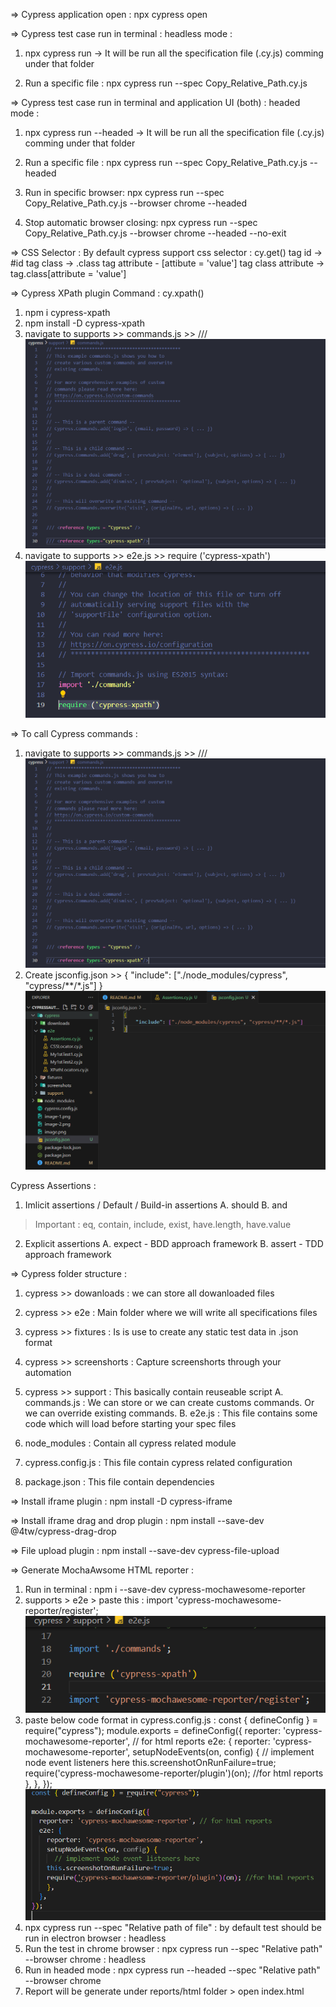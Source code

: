 => Cypress application open : npx cypress open

=> Cypress test case run in terminal : headless mode :
1. npx cypress run -> It will be run all the specification file (.cy.js) comming under that folder

3. Run a specific file : npx cypress run --spec Copy_Relative_Path.cy.js


=> Cypress test case run in terminal and application UI (both) : headed mode :
1. npx cypress run --headed -> It will be run all the specification file (.cy.js) comming under that folder

3. Run a specific file : npx cypress run --spec Copy_Relative_Path.cy.js --headed

4. Run in specific browser: npx cypress run --spec Copy_Relative_Path.cy.js --browser chrome --headed

5. Stop automatic browser closing: npx cypress run --spec Copy_Relative_Path.cy.js --browser chrome --headed --no-exit


=> CSS Selector : By default cypress support css selector
                : cy.get()
tag id -> #id
tag class -> .class
tag attribute - [attibute = 'value']
tag class attribute  -> tag.class[attribute = 'value']


=> Cypress XPath plugin Command : cy.xpath()
1. npm i cypress-xpath 
2. npm install -D cypress-xpath
3. navigate to supports >> commands.js >> /// <reference types="cypress-xpath"/>
![alt text](ReferenceScreenshortsFolder/image-1.png)
4. navigate to supports >> e2e.js >> require ('cypress-xpath')
![alt text](ReferenceScreenshortsFolder/image-2.png)

=> To call Cypress commands : 
1. navigate to supports >> commands.js >> /// <reference types = "Cypress" /> 
![alt text](ReferenceScreenshortsFolder/image.png)
2. Create jsconfig.json >> 
{
    "include": ["./node_modules/cypress", "cypress/**/*.js"]
}
![alt text](ReferenceScreenshortsFolder/image-3.png)

Cypress Assertions : 
1. Imlicit assertions / Default / Build-in assertions
A. should
B. and
> Important : eq, contain, include, exist, have.length, have.value

2. Explicit assertions
A. expect - BDD approach framework
B. assert - TDD approach framework


=> Cypress folder structure :
1. cypress >> dowanloads : we can store all dowanloaded files

2. cypress >> e2e : Main folder where we will write all specifications files

3. cypress >> fixtures : Is is use to create any static test data in .json format

4. cypress >> screenshorts : Capture screenshorts through your automation

5. cypress >> support : This basically contain reuseable script
A. commands.js : We can store or we can create customs commands. Or we can override existing commands.
B. e2e.js : This file contains some code which will load before starting your spec files

6. node_modules : Contain all cypress related module

7. cypress.config.js : This file contain cypress related configuration

8. package.json : This file contain dependencies


=> Install iframe plugin : npm install -D cypress-iframe

=> Install iframe drag and drop plugin : npm install --save-dev @4tw/cypress-drag-drop

=> File upload plugin : npm install --save-dev cypress-file-upload

=> Generate MochaAwsome HTML reporter : 
1. Run in terminal : npm i --save-dev cypress-mochawesome-reporter
2. supports > e2e > paste this : import 'cypress-mochawesome-reporter/register'; 
![alt text](ReferenceScreenshortsFolder/image-5.png)
3. paste below code format in cypress.config.js : 
        const { defineConfig } = require("cypress");
        module.exports = defineConfig({
  reporter: 'cypress-mochawesome-reporter', // for html reports
  e2e: {
    reporter: 'cypress-mochawesome-reporter', 
    setupNodeEvents(on, config) {
      // implement node event listeners here
    this.screenshotOnRunFailure=true;
    require('cypress-mochawesome-reporter/plugin')(on); //for html reports
    },
  },
});
![alt text](ReferenceScreenshortsFolder/image-4.png)
4. npx cypress run --spec "Relative path of file" : by default test should be run in electron browser : headless
5. Run the test in chrome browser : npx cypress run --spec "Relative path" --browser chrome : headless
6. Run in headed mode : npx cypress run --headed --spec "Relative path" --browser chrome
7. Report will be generate under reports/html folder > open index.html









